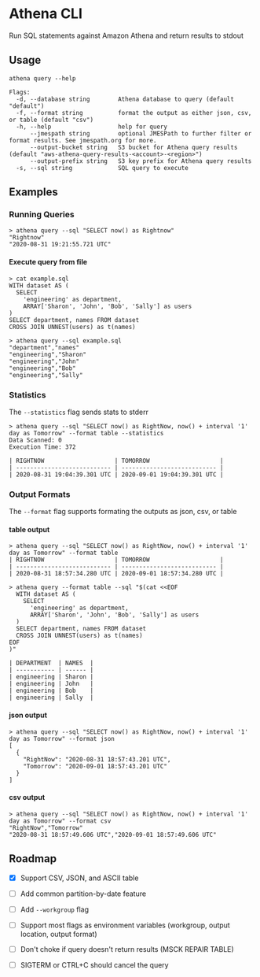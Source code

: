 # Athena CLI

Run SQL statements against Amazon Athena and return results to stdout

## Usage

```
athena query --help

Flags:
  -d, --database string        Athena database to query (default "default")
  -f, --format string          format the output as either json, csv, or table (default "csv")
  -h, --help                   help for query
      --jmespath string        optional JMESPath to further filter or format results. See jmespath.org for more.
      --output-bucket string   S3 bucket for Athena query results (default "aws-athena-query-results-<account>-<region>")
      --output-prefix string   S3 key prefix for Athena query results
  -s, --sql string             SQL query to execute
```

## Examples

### Running Queries

```shell
> athena query --sql "SELECT now() as Rightnow"
"Rightnow"
"2020-08-31 19:21:55.721 UTC"
```

#### Execute query from file

```shell
> cat example.sql
WITH dataset AS (
  SELECT
    'engineering' as department,
    ARRAY['Sharon', 'John', 'Bob', 'Sally'] as users
)
SELECT department, names FROM dataset
CROSS JOIN UNNEST(users) as t(names)

> athena query --sql example.sql
"department","names"
"engineering","Sharon"
"engineering","John"
"engineering","Bob"
"engineering","Sally"
```

### Statistics

The `--statistics` flag sends stats to stderr

```shell
> athena query --sql "SELECT now() as RightNow, now() + interval '1' day as Tomorrow" --format table --statistics
Data Scanned: 0
Execution Time: 372

| RIGHTNOW                    | TOMORROW                    |
| --------------------------- | --------------------------- |
| 2020-08-31 19:04:39.301 UTC | 2020-09-01 19:04:39.301 UTC |
```

### Output Formats

The `--format` flag supports formating the outputs as json, csv, or table

#### table output

```shell
> athena query --sql "SELECT now() as RightNow, now() + interval '1' day as Tomorrow" --format table
| RIGHTNOW                    | TOMORROW                    |
| --------------------------- | --------------------------- |
| 2020-08-31 18:57:34.280 UTC | 2020-09-01 18:57:34.280 UTC |
```

```shell
> athena query --format table --sql "$(cat <<EOF
  WITH dataset AS (
    SELECT
      'engineering' as department,
      ARRAY['Sharon', 'John', 'Bob', 'Sally'] as users
  )
  SELECT department, names FROM dataset
  CROSS JOIN UNNEST(users) as t(names)
EOF
)"

| DEPARTMENT  | NAMES  |
| ----------- | ------ |
| engineering | Sharon |
| engineering | John   |
| engineering | Bob    |
| engineering | Sally  |

```

#### json output

```shell
> athena query --sql "SELECT now() as RightNow, now() + interval '1' day as Tomorrow" --format json
[
  {
    "RightNow": "2020-08-31 18:57:43.201 UTC",
    "Tomorrow": "2020-09-01 18:57:43.201 UTC"
  }
]
```

#### csv output

```shell
> athena query --sql "SELECT now() as RightNow, now() + interval '1' day as Tomorrow" --format csv
"RightNow","Tomorrow"
"2020-08-31 18:57:49.606 UTC","2020-09-01 18:57:49.606 UTC"
```

## Roadmap

- [x] Support CSV, JSON, and ASCII table
- [ ] Add common partition-by-date feature
- [ ] Add `--workgroup` flag
- [ ] Support most flags as environment variables (workgroup, output location, output format)
- [ ] Don't choke if query doesn't return results (MSCK REPAIR TABLE)
- [ ] SIGTERM or CTRL+C should cancel the query

